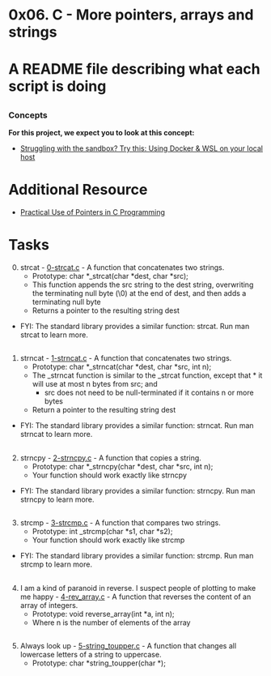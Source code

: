# 0x06. C - More pointers, arrays and strings

# A README file describing what each script is doing

##
### Concepts
__For this project, we expect you to look at this concept:__

 * [Struggling with the sandbox? Try this: Using Docker & WSL on your local host](https://intranet.alxswe.com/concepts/100039)
 ##
# Additional Resource
 * [Practical Use of Pointers in C Programming](https://www.youtube.com/watch?feature=shared&v=KzLC_9VAoX0)
 
# Tasks
0. strcat - [0-strcat.c](./0-strcat.c) - A function that concatenates two strings.
    * Prototype: char *_strcat(char *dest, char *src);
    * This function appends the src string to the dest string, overwriting the terminating null byte (\0) at the end of dest, and then adds a terminating null byte
    * Returns a pointer to the resulting string dest
* FYI: The standard library provides a similar function: strcat. Run man strcat to learn more.
##
1. strncat - [1-strncat.c](./1-strncat.c) - A  function that concatenates two strings.
   * Prototype: char *_strncat(char *dest, char *src, int n);
   * The _strncat function is similar to the _strcat function, except that
     	 * it will use at most n bytes from src; and
   	 * src does not need to be null-terminated if it contains n or more bytes
   * Return a pointer to the resulting string dest
* FYI: The standard library provides a similar function: strncat. Run man strncat to learn more.
##
2. strncpy - [2-strncpy.c](./2-strncpy.c) - A function that copies a string.
   * Prototype: char *_strncpy(char *dest, char *src, int n);
   * Your function should work exactly like strncpy
* FYI: The standard library provides a similar function: strncpy. Run man strncpy to learn more.
##
3. strcmp - [3-strcmp.c](./3-strcmp.c) - A function that compares two strings.
   * Prototype: int _strcmp(char *s1, char *s2);
   * Your function should work exactly like strcmp
* FYI: The standard library provides a similar function: strcmp. Run man strcmp to learn more.
##
4. I am a kind of paranoid in reverse. I suspect people of plotting to make me happy - [4-rev_array.c](./4-rev_array.c) - A function that reverses the content of an array of integers.
   * Prototype: void reverse_array(int *a, int n);
   * Where n is the number of elements of the array
##
5. Always look up - [5-string_toupper.c](./5-string_toupper.c) - A function that changes all lowercase letters of a string to uppercase.
   * Prototype: char *string_toupper(char *);


